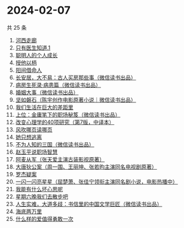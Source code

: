 # 2024-02-07

共 25 条

<!-- BEGIN WEREAD -->
<!-- 最后更新时间 2024-02-07 19:03:09 +0800 -->
1. [河西走廊](https://weread.qq.com/web/bookDetail/de932a80813ab881eg014870)
1. [只有医生知道.1](https://weread.qq.com/web/bookDetail/e2432b40813ab7889g018653)
1. [聪明人的个人成长](https://weread.qq.com/web/bookDetail/a6932fd0813ab6f21g018afa)
1. [授他以柄](https://weread.qq.com/web/bookDetail/579323b0813ab7d6ag0128ad)
1. [阳间借命人](https://weread.qq.com/web/bookDetail/ade32200813ab80e6g012a21)
1. [长安居，大不易：古人买房那些事（微信读书出品）](https://weread.qq.com/web/bookDetail/3e232bb0813ab882eg0178b9)
1. [病房生死录·病患篇（微信读书出品）](https://weread.qq.com/web/bookDetail/23732ef0813ab8810g0134f0)
1. [婚姻大事（微信读书出品）](https://weread.qq.com/web/bookDetail/d4f32b20813ab87fdg01979d)
1. [坚如磐石（陈宇创作电影原著小说｜微信读书出品）](https://weread.qq.com/web/bookDetail/b3432ab0813ab87e0g018931)
1. [我们生活在巨大的差距里](https://weread.qq.com/web/bookDetail/286329405b40f728668c477)
1. [上位：金庸笔下的职场秘笈（微信读书出品）](https://weread.qq.com/web/bookDetail/0b2329c0813ab8810g0120a4)
1. [改变心理学的40项研究（第7版，中译本）](https://weread.qq.com/web/bookDetail/fe3325b0813ab6c04g012a12)
1. [风吹哪页读哪页](https://weread.qq.com/web/bookDetail/e53328e0813ab84e1g016bd3)
1. [她只想逃离](https://weread.qq.com/web/bookDetail/14032f30813ab87bdg0171be)
1. [不为人知的三国（微信读书出品）](https://weread.qq.com/web/bookDetail/84932580813ab87c1g0116af)
1. [赵玉平说职场智慧](https://weread.qq.com/web/bookDetail/8d832280813ab72bbg017413)
1. [阿麦从军（张天爱主演古装影视原著）](https://weread.qq.com/web/bookDetail/0ec32820813ab7bcdg010c85)
1. [大唐狄公案（周一围、王丽坤、张若昀主演同名电视剧原著）](https://weread.qq.com/web/bookDetail/1ac32f70813ab789bg014cf9)
1. [罗杰疑案](https://weread.qq.com/web/bookDetail/2ce329305b1dca2ceb95926)
1. [一闪一闪亮星星（屈楚萧、张佳宁领衔主演同名剧小说，电影热播中）](https://weread.qq.com/web/bookDetail/04f32820813ab8807g0105ec)
1. [我能有什么坏心思呢](https://weread.qq.com/web/bookDetail/3a232840727df32b3a27408)
1. [星期六晚我们去散步吧](https://weread.qq.com/web/bookDetail/d59326c0813ab7bbdg017221)
1. [人生实难，大道多歧：书信里的中国文学巨匠（微信读书出品）](https://weread.qq.com/web/bookDetail/22732c80813ab875cg017a80)
1. [海底两万里](https://weread.qq.com/web/bookDetail/aad321e07268789aaade032)
1. [什么样的爱值得勇敢一次](https://weread.qq.com/web/bookDetail/27c32ac0813ab77d1g016ff1)
<!-- END WEREAD -->